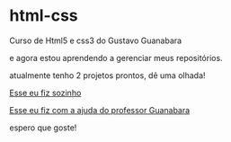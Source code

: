 # html-css
 Curso de Html5 e css3 do Gustavo Guanabara

e agora estou aprendendo a gerenciar meus repositórios.

atualmente tenho 2 projetos prontos, dê uma olhada!

<a href="práticando sozinho">Esse eu fiz sozinho</a>

<a href="Desafios/Desafio 10 (guiado)/">Esse eu fiz com a ajuda do professor Guanabara</a>

espero que goste!
